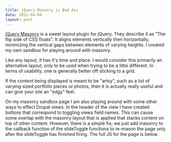 ```yaml
---
title: jQuery Masonry is Bad Ass
date: 2011-04-04
layout: post
---
```

<a href="http://desandro.com/resources/jquery-masonry/">jQuery Masonry</a> is a sweet layout plugin for jQuery. They describe it as "The flip side of CSS floats". It aligns elements vertically then horizontally, minimizing the vertical gaps between elements of varying heights. I created my own sandbox for playing around with masonry.

Like any layout, it has it's time and place. I would consider this primarily an alternative layout, only to be used when trying to be a little different. In terms of usability, one is generally better off sticking to a grid.

If the content being displayed is meant to be "artsy", such as a list of varying sized portfolio pieces or photos, then it is actually really useful and can give your site an "edgy" feel.

On my masonry sandbox page I am also playing around with some other ways to effect Drupal views. In the header of the view I have created buttons that correspond to toggling views field names. This can cause some overlap with the masonry layout that is applied that stacks content on top of other content. However, there is a simple fix; we just add masonry to the callback function of the slideToggle functions to re-mason the page only after the slideToggle has finished firing. The full JS for the page is below.

<script src="http://pastebin.com/embed_js.php?i=DCTAvLFV"></script>
